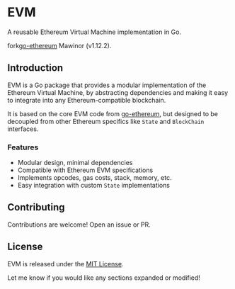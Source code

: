 # EVM

A reusable Ethereum Virtual Machine implementation in Go.

fork[go-ethereum](https://github.com/ethereum/go-ethereum) Mawinor (v1.12.2).

## Introduction

EVM is a Go package that provides a modular implementation of the Ethereum Virtual Machine, by abstracting dependencies and making it easy to integrate into any Ethereum-compatible blockchain.

It is based on the core EVM code from [go-ethereum](https://github.com/ethereum/go-ethereum), but designed to be decoupled from other Ethereum specifics like `State` and `BlockChain` interfaces.

### Features

- Modular design, minimal dependencies
- Compatible with Ethereum EVM specifications
- Implements opcodes, gas costs, stack, memory, etc.
- Easy integration with custom `State` implementations 

## Contributing

Contributions are welcome! Open an issue or PR.

## License

EVM is released under the [MIT License](LICENSE).

Let me know if you would like any sections expanded or modified!
